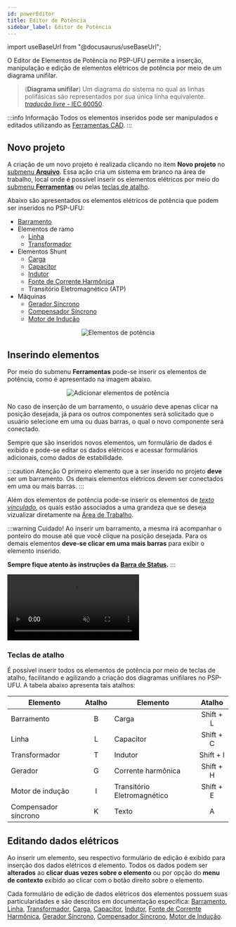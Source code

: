 ```yaml
---
id: powerEditor
title: Editor de Potência
sidebar_label: Editor de Potência
---
```

import useBaseUrl from "@docusaurus/useBaseUrl";

<link rel="stylesheet" href={useBaseUrl("katex/katex.min.css")} />

O Editor de Elementos de Potência no PSP-UFU permite a inserção, manipulação e edição de elementos elétricos de potência por meio de um diagrama unifilar.

>(**Diagrama unifilar**) Um diagrama do sistema no qual as linhas polifásicas são representados por sua única linha equivalente. [*tradução livre* - IEC 60050](
http://www.electropedia.org/iev/iev.nsf/display?openform&ievref=601-02-04).

:::info Informação
Todos os elementos inseridos pode ser manipulados e editados utilizando as [Ferramentas CAD](cadTools).
:::

## Novo projeto
A criação de um novo projeto é realizada clicando no item **Novo projeto** no [submenu **Arquivo**](mainScreen#ribbon-menu). Essa ação cria um sistema em branco na área de trabalho, local onde é possível inserir os elementos elétricos por meio do [submenu **Ferramentas**](mainScreen#ribbon-menu) ou pelas [teclas de atalho](powerEditor#teclas-de-atalho).

Abaixo são apresentados os elementos elétricos de potência que podem ser inseridos no PSP-UFU:
- [Barramento](bus)
- Elementos de ramo
	- [Linha](line)
	- [Transformador](transformer)
- Elementos Shunt
	- [Carga](load)
	- [Capacitor](capacitor)
	- [Indutor](inductor)
	- [Fonte de Corrente Harmônica](harmSource)
	- Transitório Eletromagnético (ATP)
- Máquinas
	- [Gerador Síncrono](syncGenerator)
	- [Compensador Síncrono](syncMotor)
	- [Motor de Indução](indMotor)

<div><center><img src={useBaseUrl("images/powerElements.svg")} alt="Elementos de potência" title="Elementos de potência" /></center></div>

## Inserindo elementos
Por meio do submenu **Ferramentas** pode-se inserir os elementos de potência, como é apresentado na imagem abaixo.

<div><center><img src={useBaseUrl("images/addPowerElements.png")} alt="Adicionar elementos de potência" title="Adicionar elementos de potência" /></center></div>

No caso de inserção de um barramento, o usuário deve apenas clicar na posição desejada, já para os outros componentes será solicitado que o usuário selecione em uma ou duas barras, o qual o novo componente será conectado.

Sempre que são inseridos novos elementos, um formulário de dados é exibido e pode-se editar os dados elétricos e acessar formulários adicionais, como dados de estabilidade.

:::caution Atenção
O primeiro elemento que a ser inserido no projeto **deve** ser um barramento. Os demais elementos elétricos devem ser conectados em uma ou mais barras.
:::

Além dos elementos de potência pode-se inserir os elementos de *[texto vinculado](text)*, os quais estão associados a uma grandeza que se deseja vizualizar diretamente na [Área de Trabalho](mainScreen#workspace).

:::warning Cuidado!
Ao inserir um barramento, a mesma irá acompanhar o ponteiro do mouse até que você clique na posição desejada. Para os demais elementos **deve-se clicar em uma mais barras** para exibir o elemento inserido.

**Sempre fique atento às instruções da [Barra de Status](mainScreen#status-bar).**
:::

<video autoPlay loop muted playsInline controls>
  <source src= "/PSP/videos/timelapseBuild.mp4" type="video/mp4" />
</video>

### Teclas de atalho
É possível inserir todos os elementos de potência por meio de teclas de atalho, facilitando e agilizando a criação dos diagramas unifilares no PSP-UFU. A tabela abaixo apresenta tais atalhos:

| Elemento             | Atalho    | Elemento             | Atalho    |
| -------------------- | :-------: | -------------------- | :-------: |
| Barramento           | B         | Carga                | Shift + L |
| Linha                | L         | Capacitor            | Shift + C |
| Transformador        | T         | Indutor              | Shift + I |
| Gerador              | G         | Corrente harmônica   | Shift + H |
| Motor de indução     | I         | Transitório Eletromagnético | Shift + E |
| Compensador síncrono | K         |  Texto                | A         |

## Editando dados elétricos
Ao inserir um elemento, seu respectivo formulário de edição é exibido para inserção dos dados elétricos d elemento. Todos os dados podem ser **alterados** ao **clicar duas vezes sobre o elemento** ou por opção do **menu de contexto** exibido ao clicar com o botão direito sobre o elemento.

Cada formulário de edição de dados elétricos dos elementos possuem suas particularidades e são descritos em documentação específica: [Barramento](bus), [Linha](line), [Transformador](transformer), [Carga](load), [Capacitor](capacitor), [Indutor](inductor), [Fonte de Corrente Harmônica](harmSource), [Gerador Síncrono](syncGenerator), [Compensador Síncrono](syncMotor), [Motor de Indução](indMotor).